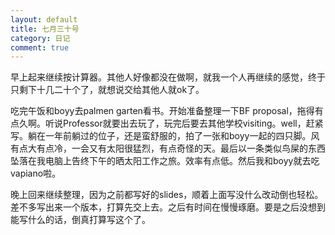 ```yaml
---
layout: default
title: 七月三十号
category: 日记
comment: true
---
```


早上起来继续按计算器。其他人好像都没在做啊，就我一个人再继续的感觉，终于只剩下十几二十个了，就想说交给其他人就ok了。

吃完午饭和boyy去palmen garten看书。开始准备整理一下BF proposal，拖得有点久啊。听说Professor就要出去玩了，玩完后要去其他学校visiting。well，赶紧写。躺在一年前躺过的位子，还是蛮舒服的，拍了一张和boyy一起的四只脚。风有点大有点冷，一会又有太阳很猛烈，有点奇怪的天。最后以一条类似鸟屎的东西坠落在我电脑上告终下午的晒太阳工作之旅。效率有点低。然后我和boyy就去吃vapiano啦。

晚上回来继续整理，因为之前都写好的slides，顺着上面写没什么改动倒也轻松。差不多写出来一个版本，打算先交上去。之后有时间在慢慢琢磨。要是之后没想到能写什么的话，倒真打算写这个了。